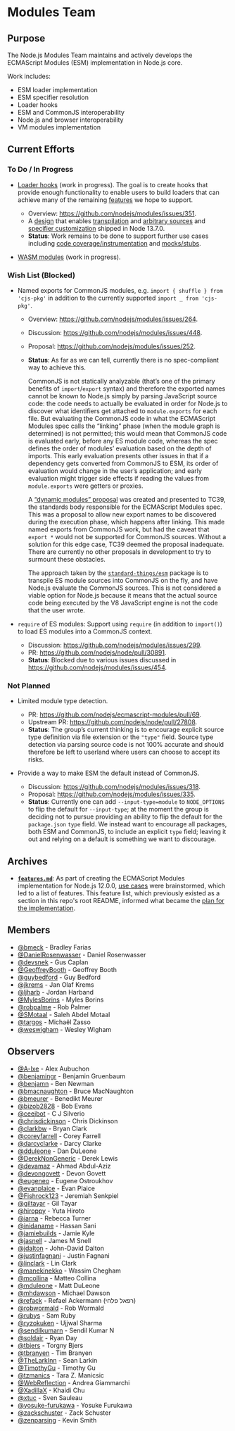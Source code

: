 # Modules Team

## Purpose

The Node.js Modules Team maintains and actively develops the ECMAScript Modules (ESM) implementation in Node.js core.

Work includes:

* ESM loader implementation
* ESM specifier resolution
* Loader hooks
* ESM and CommonJS interoperability
* Node.js and browser interoperability
* VM modules implementation

## Current Efforts

### To Do / In Progress

* [Loader hooks](https://nodejs.org/api/esm.html#esm_hooks) (work in progress). The goal is to create hooks that provide enough functionality to enable users to build loaders that can achieve many of the remaining [features](./doc/features.md) we hope to support.
	- Overview: https://github.com/nodejs/modules/issues/351.
	- A [design](https://github.com/nodejs/node/pull/30986) that enables [transpilation](https://github.com/nodejs/modules/issues/96) and [arbitrary sources](https://github.com/nodejs/modules/issues/97) and [specifier customization](https://github.com/nodejs/modules/issues/110) shipped in Node 13.7.0.
	- **Status**: Work remains to be done to support further use cases including [code coverage/instrumentation](https://github.com/nodejs/modules/issues/95) and [mocks/stubs](https://github.com/nodejs/modules/issues/98).

* [WASM modules](https://nodejs.org/api/esm.html#esm_experimental_wasm_modules) (work in progress).

### Wish List (Blocked)

* Named exports for CommonJS modules, e.g. `import { shuffle } from 'cjs-pkg'` in addition to the currently supported `import _ from 'cjs-pkg'`.
  - Overview: https://github.com/nodejs/modules/issues/264.
  - Discussion: https://github.com/nodejs/modules/issues/448.
  - Proposal: https://github.com/nodejs/modules/issues/252.
  - **Status**: As far as we can tell, currently there is no spec-compliant way to achieve this.

	CommonJS is not statically analyzable (that’s one of the primary benefits of `import`/`export` syntax) and therefore the exported names cannot be known to Node.js simply by parsing JavaScript source code: the code needs to actually be evaluated in order for Node.js to discover what identifiers get attached to `module.exports` for each file. But evaluating the CommonJS code in what the ECMAScript Modules spec calls the “linking” phase (when the module graph is determined) is not permitted; this would mean that CommonJS code is evaluated early, before any ES module code, whereas the spec defines the order of modules’ evaluation based on the depth of imports. This early evaluation presents other issues in that if a dependency gets converted from CommonJS to ESM, its order of evaluation would change in the user’s application; and early evaluation might trigger side effects if reading the values from `module.exports` were getters or proxies.

	A [“dynamic modules” proposal](https://github.com/nodejs/modules/issues/252) was created and presented to TC39, the standards body responsible for the ECMAScript Modules spec. This was a proposal to allow new export names to be discovered during the execution phase, which happens after linking. This made named exports from CommonJS work, but had the caveat that `export *` would not be supported for CommonJS sources. Without a solution for this edge case, TC39 deemed the proposal inadequate. There are currently no other proposals in development to try to surmount these obstacles.

	The approach taken by the [`standard-things/esm`](https://github.com/standard-things/esm) package is to transpile ES module sources into CommonJS on the fly, and have Node.js evaluate the CommonJS sources. This is not considered a viable option for Node.js because it means that the actual source code being executed by the V8 JavaScript engine is not the code that the user wrote.

* `require` of ES modules: Support using `require` (in addition to `import()`) to load ES modules into a CommonJS context.
	- Discussion: https://github.com/nodejs/modules/issues/299.
	- PR: https://github.com/nodejs/node/pull/30891.
	- **Status**: Blocked due to various issues discussed in https://github.com/nodejs/modules/issues/454.

### Not Planned

* Limited module type detection.
  - PR: https://github.com/nodejs/ecmascript-modules/pull/69.
  - Upstream PR: https://github.com/nodejs/node/pull/27808.
  - **Status**: The group’s current thinking is to encourage explicit source type definition via file extension or the `"type"` field. Source type detection via parsing source code is not 100% accurate and should therefore be left to userland where users can choose to accept its risks.

* Provide a way to make ESM the default instead of CommonJS.
  - Discussion: https://github.com/nodejs/modules/issues/318.
  - Proposal: https://github.com/nodejs/modules/issues/335.
  - **Status**: Currently one can add `--input-type=module` to `NODE_OPTIONS` to flip the default for `--input-type`; at the moment the group is deciding not to pursue providing an ability to flip the default for the `package.json` `type` field. We instead want to encourage all packages, both ESM and CommonJS, to include an explicit `type` field; leaving it out and relying on a default is something we want to discourage.

## Archives

- **[`features.md`](./doc/archive/features.md)**: As part of creating the ECMAScript Modules implementation for Node.js 12.0.0, [use cases](./doc/use-cases.md) were brainstormed, which led to a list of features. This feature list, which previously existed as a section in this repo's root README, informed what became the [plan for the implementation](./doc/plan-for-new-modules-implementation.md).

## Members

<!-- ncu-team-sync.team(nodejs/modules-active-members) -->

- [@bmeck](https://github.com/bmeck) - Bradley Farias
- [@DanielRosenwasser](https://github.com/DanielRosenwasser) - Daniel Rosenwasser
- [@devsnek](https://github.com/devsnek) - Gus Caplan
- [@GeoffreyBooth](https://github.com/GeoffreyBooth) - Geoffrey Booth
- [@guybedford](https://github.com/guybedford) - Guy Bedford
- [@jkrems](https://github.com/jkrems) - Jan Olaf Krems
- [@ljharb](https://github.com/ljharb) - Jordan Harband
- [@MylesBorins](https://github.com/MylesBorins) - Myles Borins
- [@robpalme](https://github.com/robpalme) - Rob Palmer
- [@SMotaal](https://github.com/SMotaal) - Saleh Abdel Motaal
- [@targos](https://github.com/targos) - Michaël Zasso
- [@weswigham](https://github.com/weswigham) - Wesley Wigham

<!-- ncu-team-sync end -->

## Observers

<!-- ncu-team-sync.team(nodejs/modules-observers) -->

- [@A-lxe](https://github.com/A-lxe) - Alex Aubuchon
- [@benjamingr](https://github.com/benjamingr) - Benjamin Gruenbaum
- [@benjamn](https://github.com/benjamn) - Ben Newman
- [@bmacnaughton](https://github.com/bmacnaughton) - Bruce MacNaughton
- [@bmeurer](https://github.com/bmeurer) - Benedikt Meurer
- [@bizob2828](https://github.com/bizob2828) - Bob Evans
- [@ceejbot](https://github.com/ceejbot) - C J Silverio
- [@chrisdickinson](https://github.com/chrisdickinson) - Chris Dickinson
- [@clarkbw](https://github.com/clarkbw) - Bryan Clark
- [@coreyfarrell](https://github.com/coreyfarrell) - Corey Farrell
- [@darcyclarke](https://github.com/darcyclarke) - Darcy Clarke
- [@dduleone](https://github.com/dduleone) - Dan DuLeone
- [@DerekNonGeneric](https://github.com/DerekNonGeneric) - Derek Lewis
- [@devamaz](https://github.com/devamaz) - Ahmad Abdul-Aziz
- [@devongovett](https://github.com/devongovett) - Devon Govett
- [@eugeneo](https://github.com/eugeneo) - Eugene Ostroukhov
- [@evanplaice](https://github.com/evanplaice) - Evan Plaice
- [@Fishrock123](https://github.com/Fishrock123) - Jeremiah Senkpiel
- [@giltayar](https://github.com/giltayar) - Gil Tayar
- [@hiroppy](https://github.com/hiroppy) - Yuta Hiroto
- [@iarna](https://github.com/iarna) - Rebecca Turner
- [@inidaname](https://github.com/inidaname) - Hassan Sani
- [@jamiebuilds](https://github.com/jamiebuilds) - Jamie Kyle
- [@jasnell](https://github.com/jasnell) - James M Snell
- [@jdalton](https://github.com/jdalton) - John-David Dalton
- [@justinfagnani](https://github.com/justinfagnani) - Justin Fagnani
- [@linclark](https://github.com/linclark) - Lin Clark
- [@manekinekko](https://github.com/manekinekko) - Wassim Chegham
- [@mcollina](https://github.com/mcollina) - Matteo Collina
- [@mduleone](https://github.com/mduleone) - Matt DuLeone
- [@mhdawson](https://github.com/mhdawson) - Michael Dawson
- [@refack](https://github.com/refack) - Refael Ackermann (רפאל פלחי)
- [@robwormald](https://github.com/robwormald) - Rob Wormald
- [@rubys](https://github.com/rubys) - Sam Ruby
- [@ryzokuken](https://github.com/ryzokuken) - Ujjwal Sharma
- [@sendilkumarn](https://github.com/sendilkumarn) - Sendil Kumar N
- [@soldair](https://github.com/soldair) - Ryan Day
- [@tbjers](https://github.com/tbjers) - Torgny Bjers
- [@tbranyen](https://github.com/tbranyen) - Tim Branyen
- [@TheLarkInn](https://github.com/TheLarkInn) - Sean Larkin
- [@TimothyGu](https://github.com/TimothyGu) - Timothy Gu
- [@tzmanics](https://github.com/tzmanics) - Tara Z. Manicsic
- [@WebReflection](https://github.com/WebReflection) - Andrea Giammarchi
- [@XadillaX](https://github.com/XadillaX) - Khaidi Chu
- [@xtuc](https://github.com/xtuc) - Sven Sauleau
- [@yosuke-furukawa](https://github.com/yosuke-furukawa) - Yosuke Furukawa
- [@zackschuster](https://github.com/zackschuster) - Zack Schuster
- [@zenparsing](https://github.com/zenparsing) - Kevin Smith

<!-- ncu-team-sync end -->
